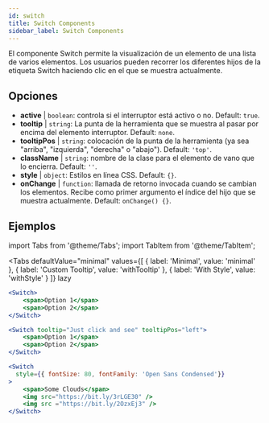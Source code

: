 ```yaml
---
id: switch
title: Switch Components
sidebar_label: Switch Components
---
```


El componente Switch permite la visualización de un elemento de una lista de varios elementos. Los usuarios pueden recorrer los diferentes hijos de la etiqueta Switch haciendo clic en el que se muestra actualmente.

## Opciones

* __active__ | `boolean`: controla si el interruptor está activo o no. Default: `true`.
* __tooltip__ | `string`: La punta de la herramienta que se muestra al pasar por encima del elemento interruptor. Default: `none`.
* __tooltipPos__ | `string`: colocación de la punta de la herramienta (ya sea "arriba", "izquierda", "derecha" o "abajo"). Default: `'top'`.
* __className__ | `string`: nombre de la clase para el elemento de vano que lo encierra. Default: `''`.
* __style__ | `object`: Estilos en línea CSS. Default: `{}`.
* __onChange__ | `function`: llamada de retorno invocada cuando se cambian los elementos. Recibe como primer argumento el índice del hijo que se muestra actualmente. Default: `onChange() {}`.


## Ejemplos

import Tabs from '@theme/Tabs';
import TabItem from '@theme/TabItem';

<Tabs
    defaultValue="minimal"
    values={[
        { label: 'Minimal', value: 'minimal' },
        { label: 'Custom Tooltip', value: 'withTooltip' },
        { label: 'With Style', value: 'withStyle' }
    ]}
    lazy
>

<TabItem value="minimal">

```jsx live
<Switch>
    <span>Option 1</span>
    <span>Option 2</span>
</Switch>
```

</TabItem>

<TabItem value="withTooltip">

```jsx live
<Switch tooltip="Just click and see" tooltipPos="left">
    <span>Option 1</span>
    <span>Option 2</span>
</Switch>
```

</TabItem>

<TabItem value="withStyle">

```jsx live
<Switch  
  style={{ fontSize: 80, fontFamily: 'Open Sans Condensed'}} 
>
    <span>Some Clouds</span>
    <img src="https://bit.ly/3rLGE30" />
    <img src ="https://bit.ly/2OzxEj3" />
</Switch>
```

</TabItem>

</Tabs>
